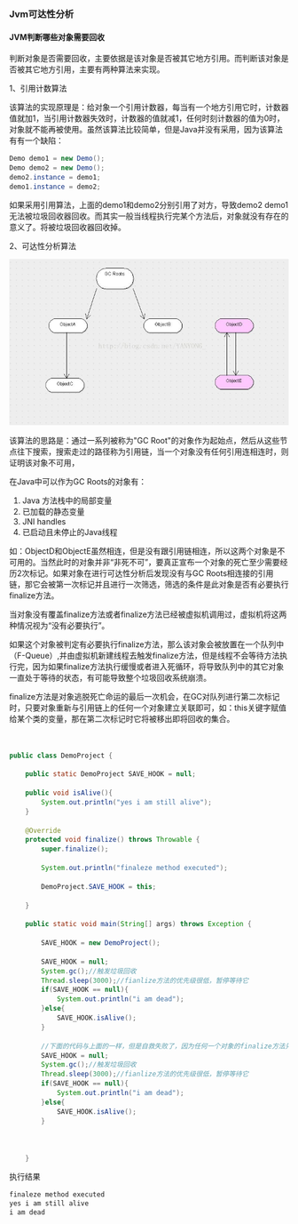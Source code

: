 ### Jvm可达性分析

#### JVM判断哪些对象需要回收

判断对象是否需要回收，主要依据是该对象是否被其它地方引用。而判断该对象是否被其它地方引用，主要有两种算法来实现。

1、引用计数算法

该算法的实现原理是：给对象一个引用计数器，每当有一个地方引用它时，计数器值就加1，当引用计数器失效时，计数器的值就减1，任何时刻计数器的值为0时，对象就不能再被使用。虽然该算法比较简单，但是Java并没有采用，因为该算法有有一个缺陷：

```java
Demo demo1 = new Demo();
Demo demo2 = new Demo();
demo2.instance = demo1;
demo1.instance = demo2;
```

如果采用引用算法，上面的demo1和demo2分别引用了对方，导致demo2 demo1无法被垃圾回收器回收。而其实一般当线程执行完某个方法后，对象就没有存在的意义了。将被垃圾回收器回收掉。

2、可达性分析算法

![kedaxin](../images/jvm/kedaxin.jpeg)

该算法的思路是：通过一系列被称为"GC Root"的对象作为起始点，然后从这些节点往下搜索，搜索走过的路径称为引用链，当一个对象没有任何引用连相连时，则证明该对象不可用，

在Java中可以作为GC Roots的对象有：

1. Java 方法栈中的局部变量
2. 已加载的静态变量
3. JNI handles
4. 已启动且未停止的Java线程

如：ObjectD和ObjectE虽然相连，但是没有跟引用链相连，所以这两个对象是不可用的。当然此时的对象并非“非死不可”，要真正宣布一个对象的死亡至少需要经历2次标记。如果对象在进行可达性分析后发现没有与GC Roots相连接的引用链，那它会被第一次标记并且进行一次筛选，筛选的条件是此对象是否有必要执行finalize方法。

当对象没有覆盖finalize方法或者finalize方法已经被虚拟机调用过，虚拟机将这两种情况视为“没有必要执行”。

如果这个对象被判定有必要执行finalize方法，那么该对象会被放置在一个队列中（F-Queue）,并由虚拟机新建线程去触发finalize方法，但是线程不会等待方法执行完，因为如果finalize方法执行缓慢或者进入死循环，将导致队列中的其它对象一直处于等待的状态，有可能导致整个垃圾回收系统崩溃。

finalize方法是对象逃脱死亡命运的最后一次机会，在GC对队列进行第二次标记时，只要对象重新与引用链上的任何一个对象建立关联即可，如：this关键字赋值给某个类的变量，那在第二次标记时它将被移出即将回收的集合。

```java


public class DemoProject {
	
	public static DemoProject SAVE_HOOK = null;
	
	public void isAlive(){
		System.out.println("yes i am still alive");
	}

	@Override
	protected void finalize() throws Throwable {
		super.finalize();
		
		System.out.println("finaleze method executed");
		
		DemoProject.SAVE_HOOK = this;
		
	}
	
	public static void main(String[] args) throws Exception {
		
		SAVE_HOOK = new DemoProject();
		
		SAVE_HOOK = null;
		System.gc();//触发垃圾回收
		Thread.sleep(3000);//fianlize方法的优先级很低，暂停等待它
		if(SAVE_HOOK == null){
			System.out.println("i am dead");
		}else{
			SAVE_HOOK.isAlive();
		}
		
		//下面的代码与上面的一样，但是自救失败了，因为任何一个对象的finalize方法只会被系统调用一次
		SAVE_HOOK = null;
		System.gc();//触发垃圾回收
		Thread.sleep(3000);//fianlize方法的优先级很低，暂停等待它
		if(SAVE_HOOK == null){
			System.out.println("i am dead");
		}else{
			SAVE_HOOK.isAlive();
		}
		
		
		
	}


```

执行结果

```
finaleze method executed
yes i am still alive
i am dead
```

